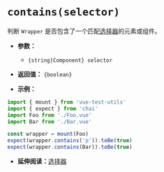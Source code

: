 # `contains(selector)`

判断 `Wrapper` 是否包含了一个匹配[选择器](../selectors.md)的元素或组件。

- **参数：**
  - `{string|Component} selector`

- **返回值：** `{boolean}`

- **示例：**

```js
import { mount } from 'vue-test-utils'
import { expect } from 'chai'
import Foo from './Foo.vue'
import Bar from './Bar.vue'

const wrapper = mount(Foo)
expect(wrapper.contains('p')).toBe(true)
expect(wrapper.contains(Bar)).toBe(true)
```

- **延伸阅读：**[选择器](../selectors.md)
